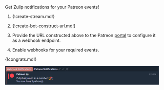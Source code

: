 Get Zulip notifications for your Patreon events!

 1. {!create-stream.md!}

 1. {!create-bot-construct-url.md!}

 1. Provide the URL constructed above to the Patreon [portal](https://www.patreon.com/portal/registration/register-webhooks) to configure it as a webhook endpoint.

 1. Enable webhooks for your required events.

 {!congrats.md!}

 ![](/static/images/integrations/patreon/001.png)
